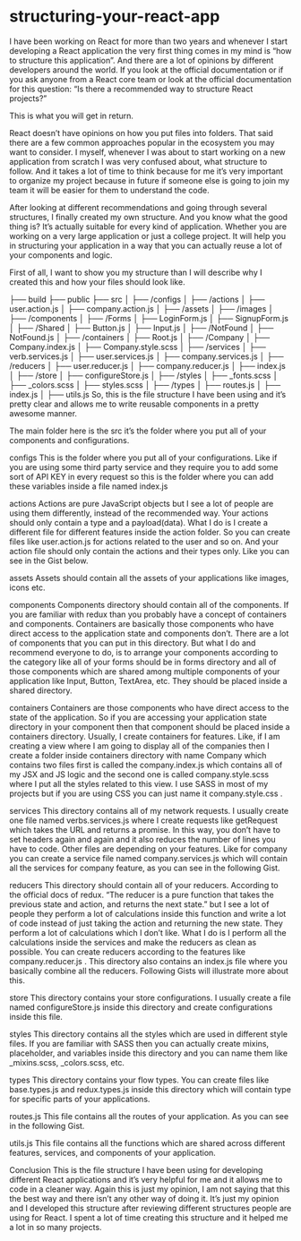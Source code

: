 # structuring-your-react-app

I have been working on React for more than two years and whenever I start developing a React application the very first thing comes in my mind is “how to structure this application”. And there are a lot of opinions by different developers around the world. If you look at the official documentation or if you ask anyone from a React core team or look at the official documentation for this question:
“Is there a recommended way to structure React projects?”

This is what you will get in return.

React doesn’t have opinions on how you put files into folders. That said there are a few common approaches popular in the ecosystem you may want to consider.
I myself, whenever I was about to start working on a new application from scratch I was very confused about, what structure to follow. And it takes a lot of time to think because for me it’s very important to organize my project because in future if someone else is going to join my team it will be easier for them to understand the code.

After looking at different recommendations and going through several structures, I finally created my own structure. And you know what the good thing is? It’s actually suitable for every kind of application. Whether you are working on a very large application or just a college project. It will help you in structuring your application in a way that you can actually reuse a lot of your components and logic.

First of all, I want to show you my structure than I will describe why I created this and how your files should look like.

├── build
├── public
├── src
│       ├── /configs
│       ├── /actions
│                  ├── user.action.js
│                  ├── company.action.js
│       ├── /assets
│                  ├── /images
│       ├── /components
│                  ├── /Forms
│                           ├── LoginForm.js
│                           ├── SignupForm.js
│                  ├── /Shared
│                           ├── Button.js
│                           ├── Input.js
│                  ├── /NotFound
│                           ├── NotFound.js
│       ├── /containers
│                  ├── Root.js
│                  ├── /Company
│                           ├── Company.index.js
│                           ├── Company.style.scss
│       ├── /services
│                  ├── verb.services.js
│                  ├── user.services.js
│                  ├── company.services.js
│       ├── /reducers
│                  ├── user.reducer.js
│                  ├── company.reducer.js
│                  ├── index.js
│       ├── /store
│                  ├── configureStore.js
│       ├── /styles
│                  ├── _fonts.scss
│                  ├── _colors.scss
│                  ├── styles.scss
│       ├── /types
│       ├── routes.js
│       ├── index.js
│       ├── utils.js
So, this is the file structure I have been using and it’s pretty clear and allows me to write reusable components in a pretty awesome manner.

The main folder here is the src it’s the folder where you put all of your components and configurations.

configs
This is the folder where you put all of your configurations. Like if you are using some third party service and they require you to add some sort of API KEY in every request so this is the folder where you can add these variables inside a file named index.js

actions
Actions are pure JavaScript objects but I see a lot of people are using them differently, instead of the recommended way. Your actions should only contain a type and a payload(data). What I do is I create a different file for different features inside the action folder. So you can create files like user.action.js for actions related to the user and so on. And your action file should only contain the actions and their types only. Like you can see in the Gist below.


assets
Assets should contain all the assets of your applications like images, icons etc.

components
Components directory should contain all of the components. If you are familiar with redux than you probably have a concept of containers and components. Containers are basically those components who have direct access to the application state and components don’t.
There are a lot of components that you can put in this directory. But what I do and recommend everyone to do, is to arrange your components according to the category like all of your forms should be in forms directory and all of those components which are shared among multiple components of your application like Input, Button, TextArea, etc. They should be placed inside a shared directory.

containers
Containers are those components who have direct access to the state of the application. So if you are accessing your application state directory in your component then that component should be placed inside a containers directory. Usually, I create containers for features. Like, if I am creating a view where I am going to display all of the companies then I create a folder inside containers directory with name Company which contains two files first is called the company.index.js which contains all of my JSX and JS logic and the second one is called company.style.scss where I put all the styles related to this view. I use SASS in most of my projects but if you are using CSS you can just name it company.style.css .

services
This directory contains all of my network requests. I usually create one file named verbs.services.js where I create requests like getRequest which takes the URL and returns a promise. In this way, you don’t have to set headers again and again and it also reduces the number of lines you have to code. Other files are depending on your features. Like for company you can create a service file named company.services.js which will contain all the services for company feature, as you can see in the following Gist.


reducers
This directory should contain all of your reducers. According to the official docs of redux. “The reducer is a pure function that takes the previous state and action, and returns the next state.” but I see a lot of people they perform a lot of calculations inside this function and write a lot of code instead of just taking the action and returning the new state. They perform a lot of calculations which I don’t like. What I do is I perform all the calculations inside the services and make the reducers as clean as possible. You can create reducers according to the features like company.reducer.js . This directory also contains an index.js file where you basically combine all the reducers. Following Gists will illustrate more about this.



store
This directory contains your store configurations. I usually create a file named configureStore.js inside this directory and create configurations inside this file.

styles
This directory contains all the styles which are used in different style files. If you are familiar with SASS then you can actually create mixins, placeholder, and variables inside this directory and you can name them like _mixins.scss, _colors.scss, etc.

types
This directory contains your flow types. You can create files like base.types.js and redux.types.js inside this directory which will contain type for specific parts of your applications.

routes.js
This file contains all the routes of your application. As you can see in the following Gist.


utils.js
This file contains all the functions which are shared across different features, services, and components of your application.

Conclusion
This is the file structure I have been using for developing different React applications and it’s very helpful for me and it allows me to code in a cleaner way. Again this is just my opinion, I am not saying that this the best way and there isn’t any other way of doing it. It’s just my opinion and I developed this structure after reviewing different structures people are using for React. I spent a lot of time creating this structure and it helped me a lot in so many projects.
